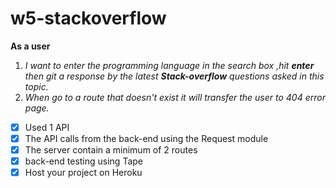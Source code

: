 # w5-stackoverflow

**As a user**

1. *I want to enter the programming language in the search box ,hit **enter** then git a response by the latest **Stack-overflow** questions asked in this topic.*
1. *When go to a route that doesn't exist it will transfer the user to 404 error page.*


* [X] Used 1 API
* [X] The API calls from the back-end using the Request module
* [X] The server contain a minimum of 2 routes
* [X] back-end testing using Tape
* [X] Host your project on Heroku

